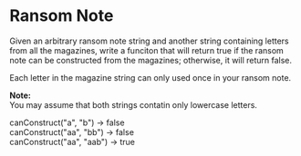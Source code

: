 # Ransom Note

Given an arbitrary ransom note string and another string containing letters from all the magazines, write a funciton that will return true if the ransom note can be constructed from the magazines; otherwise, it will return false.

Each letter in the magazine string can only used once in your ransom note.

**Note:**  
You may assume that both strings contatin only lowercase letters.  

canConstruct("a", "b") -> false  
canConstruct("aa", "bb") -> false  
canConstruct("aa", "aab") -> true